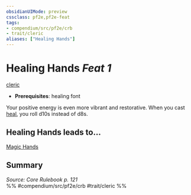 ```yaml
---
obsidianUIMode: preview
cssclass: pf2e,pf2e-feat
tags:
- compendium/src/pf2e/crb
- trait/cleric
aliases: ["Healing Hands"]
---
```

# Healing Hands  *Feat 1*  
[cleric](/rules/traits/cleric.md)  

- **Prerequisites**: healing font

Your positive energy is even more vibrant and restorative. When you cast [heal](/compendium/spells/heal.md), you roll d10s instead of d8s.

## Healing Hands leads to...

[Magic Hands](/compendium/feats/magic-hands-apg.md)

## Summary

*Source: Core Rulebook p. 121*  
%% #compendium/src/pf2e/crb #trait/cleric %%